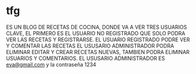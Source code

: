 # tfg
ES UN BLOG DE RECETAS DE COCINA, DONDE VA A VER TRES USUARIOS CLAVE, EL PRIMERO ES EL USUARIO NO REGISTRADO QUE SOLO PODRA VER LAS RECETAS Y REGISTRARSE.
EL USUARIO REGISTRADO PODRE VER Y COMENTAR LAS RECETAS
EL USUSARIO ADMINISTRADOR PODRA ELIMINAR EDITAR Y CREAR RECETAS NUEVAS, TAMBIEN PODRA ELIMINAR USUARIOS Y COMENTARIOS.
EL USUSARIO ADMINISTRADOR ES eva@gmail.com y la contraseña 1234
